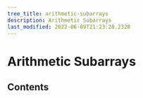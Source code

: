 ```yaml
---
tree_title: arithmetic-subarrays
description: Arithmetic Subarrays
last_modified: 2022-06-09T21:23:28.2328
---
```


# Arithmetic Subarrays

## Contents
